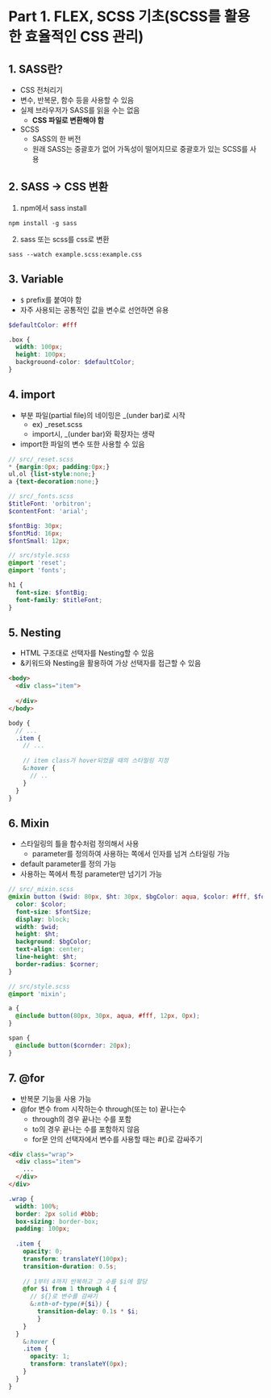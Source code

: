 # Part 1. FLEX, SCSS 기초(SCSS를 활용한 효율적인 CSS 관리)

## 1. SASS란?

* CSS 전처리기
* 변수, 반복문, 함수 등을 사용할 수 있음
* 실제 브라우저가 SASS를 읽을 수는 없음
  * **CSS 파일로 변환해야 함**
* SCSS
  * SASS의 한 버전
  * 원래 SASS는 중괄호가 없어 가독성이 떨어지므로 중괄호가 있는 SCSS를 사용



## 2. SASS -> CSS 변환

1. npm에서 sass install

```shell
npm install -g sass
```

2. sass 또는 scss를 css로 변환

```shell
sass --watch example.scss:example.css
```





## 3. Variable

* `$` prefix를 붙여야 함
* 자주 사용되는 공통적인 값을 변수로 선언하면 유용

```scss
$defaultColor: #fff

.box {
  width: 100px;
  height: 100px;
  backgrouond-color: $defaultColor;
}
```



## 4. import

* 부분 파일(partial file)의 네이밍은 _(under bar)로 시작
  * ex) _reset.scss
  * import시, _(under bar)와 확장자는 생략
* import한 파일의 변수 또한 사용할 수 있음

```scss
// src/_reset.scss
* {margin:0px; padding:0px;}
ul,ol {list-style:none;}
a {text-decoration:none;}

// src/_fonts.scss
$titleFont: 'orbitron';
$contentFont: 'arial';

$fontBig: 30px;
$fontMid: 16px;
$fontSmall: 12px;

// src/style.scss
@import 'reset';
@import 'fonts';

h1 {
  font-size: $fontBig;
  font-family: $titleFont;
}
```



## 5. Nesting

* HTML 구조대로 선택자를 Nesting할 수 있음
* &키워드와 Nesting을 활용하여 가상 선택자를 접근할 수 있음

```HTML
<body>
  <div class="item">
    
  </div>
</body>
```

```scss
body {
  // ...
  .item {
    // ...
    
    // item class가 hover되었을 때의 스타일링 지정
    &:hover {
      // ..
    }
  }
}
```



## 6. Mixin

* 스타일링의 틀을 함수처럼 정의해서 사용
  * parameter를 정의하여 사용하는 쪽에서 인자를 넘겨 스타일링 가능
* default parameter를 정의 가능
* 사용하는 쪽에서 특정 parameter만 넘기기 가능

```scss
// src/_mixin.scss
@mixin button ($wid: 80px, $ht: 30px, $bgColor: aqua, $color: #fff, $fontSize: 12px, $corner: 0px){
  color: $color;
  font-size: $fontSize;
  display: block;
  width: $wid;
  height: $ht;
  background: $bgColor;
  text-align: center;
  line-height: $ht;
  border-radius: $corner;
}

// src/style.scss
@import 'mixin';

a {
  @include button(80px, 30px, aqua, #fff, 12px, 0px);
}

span {
  @include button($cornder: 20px);
}
```



## 7. @for

* 반복문 기능을 사용 가능
* @for 변수 from 시작하는수 through(또는 to) 끝나는수
  * through의 경우 끝나는 수를 포함
  * to의 경우 끝나는 수를 포함하지 않음
  * for문 안의 선택자에서 변수를 사용할 때는 #{}로 감싸주기

```html
<div class="wrap">
  <div class="item">
    ...
  </div>
</div>
```

```scss
.wrap {
  width: 100%;
  border: 2px solid #bbb;
  box-sizing: border-box;
  padding: 100px;
  
  .item {
    opacity: 0;
    transform: translateY(100px);
    transition-duration: 0.5s;
    
    // 1부터 4까지 반복하고 그 수를 $i에 할당
    @for $i from 1 through 4 {
      // ${}로 변수를 감싸기
      &:nth-of-type(#{$i}) {
      	transition-delay: 0.1s * $i;
    	}
    }
  }
    &:hover {
    .item {
      opacity: 1;
      transform: translateY(0px);
    }
  }
}
```

